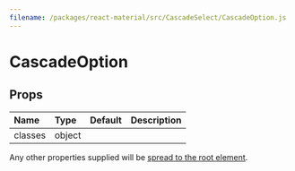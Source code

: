 ```yaml
---
filename: /packages/react-material/src/CascadeSelect/CascadeOption.js
---
```


<!--- This documentation is automatically generated, do not try to edit it. -->

# CascadeOption



## Props

| Name | Type | Default | Description |
|:-----|:-----|:--------|:------------|
| <span class="prop-name">classes</span> | <span class="prop-type">object |  |  |

Any other properties supplied will be [spread to the root element](/guides/api#spread).

